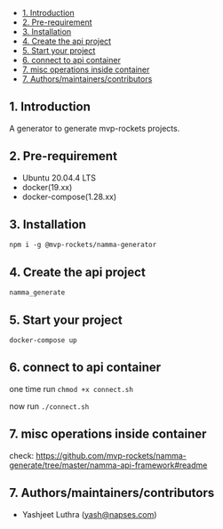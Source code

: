 - [1. Introduction](#1-introduction)
- [2. Pre-requirement](#2-pre-requirement)
- [3. Installation](#3-installation)
- [4. Create the api project](#4-create-the-api-project)
- [5. Start your project](#5-start-your-project)
- [6. connect to api container](#6-connect-to-api-container)
- [7. misc operations inside container](#7-misc-operations-inside-container)
- [7. Authors/maintainers/contributors](#7-authorsmaintainerscontributors)

## 1. Introduction

A generator to generate mvp-rockets projects.

## 2. Pre-requirement

- Ubuntu 20.04.4 LTS
- docker(19.xx)
- docker-compose(1.28.xx)

## 3. Installation

```
npm i -g @mvp-rockets/namma-generator

```

## 4. Create the api project

```
namma_generate
```

## 5. Start your project

```
docker-compose up
```

## 6. connect to api container

one time run
`chmod +x connect.sh`

now run
`./connect.sh`

## 7. misc operations inside container

check: https://github.com/mvp-rockets/namma-generate/tree/master/namma-api-framework#readme

## 7. Authors/maintainers/contributors

- Yashjeet Luthra (yash@napses.com)
